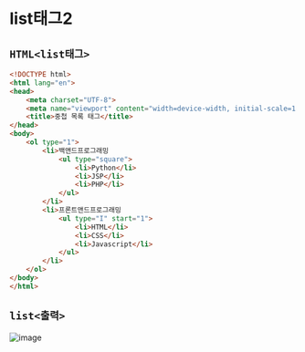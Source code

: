 # list태그2

## `HTML<list태그>`
```html
<!DOCTYPE html>
<html lang="en">
<head>
    <meta charset="UTF-8">
    <meta name="viewport" content="width=device-width, initial-scale=1.0">
    <title>중첩 목록 태그</title>
</head>
<body>
    <ol type="1">
        <li>백앤드프로그래밍
            <ul type="square">
                <li>Python</li>
                <li>JSP</li>
                <li>PHP</li>
            </ul>
        </li>
        <li>프론트앤드프로그래밍
            <ul type="I" start="1">
                <li>HTML</li>
                <li>CSS</li>
                <li>Javascript</li>
            </ul>
        </li>
    </ol>
</body>
</html>
```

## `list<출력>`
![image](https://github.com/dev13y/TIL/assets/145516942/872fafca-7621-4eaa-b676-d15c55ab61e2)
